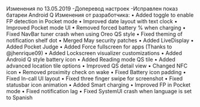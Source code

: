 



Изменения по 13.05.2019
-Доперевод настроек
-Исправлен показ батареи Android Q
Изменения от разработчика:
• Added toggle to enable FP detection in Pocket mode
• Improved date layout with text clock
• Improved Pocket mode UI
• Removed forced battery % when charging
• Fixed NavBar tuner crash when using Oreo QS style
• Fixed theming of notification shelf dot
• Merged May security patches
• Added LiveDisplay
• Added Pocket Judge
• Added Force fullscreen for apps (Thanks to @jhenrique09)
• Added Lockscreen visualizer customizations
• Added Android Q style battery icon
• Added Reading mode QS tile
• Added advanced location tile options
• Improved QS detail view
• Changed NFC icon
• Removed proximity check on wake
• Fixed Battery icon padding
• Fixed In-call UI layout
• Fixed three finger swipe for screenshot
• Fixed statusbar icon animation
• Added Smart charging
• Improved FP in Pocket mode
• Fixed notification lag
• Fixed SystemUI crash when language is set to Spanish
